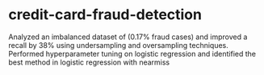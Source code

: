 # credit-card-fraud-detection
Analyzed an imbalanced dataset of (0.17% fraud cases) and improved a recall by 38% using undersampling and oversampling techniques. Performed hyperparameter tuning on logistic regression and identified the best method in logistic regression with nearmiss
